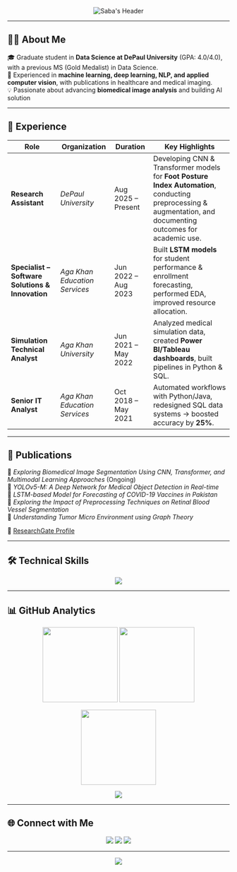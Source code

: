 <!-- Header -->
<p align="center">
  <img src="https://capsule-render.vercel.app/api?type=wave&color=0DD4FF,FF6D00&height=200&section=header&text=Hi%20%F0%9F%91%8B,%20I'm%20Saba%20Bashir!%0AAI%20%26%20Machine%20Learning%20%F0%9F%A7%91%0ADeep%20Learning%20%26%20Computer%20Vision%20%F0%9F%92%BB%0AData%20Science%20%26%20Analytics%20%F0%9F%93%9D&fontSize=36&animation=fadeIn" alt="Saba's Header" />
</p>






---

## 👩‍💻 About Me
🎓 Graduate student in **Data Science at DePaul University** (GPA: 4.0/4.0), with a previous MS (Gold Medalist) in Data Science.  
🔬 Experienced in **machine learning, deep learning, NLP, and applied computer vision**, with publications in healthcare and medical imaging.  
💡 Passionate about advancing **biomedical image analysis** and building AI solution


---

## 💼 Experience
| Role | Organization | Duration | Key Highlights |
|------|--------------|----------|----------------|
| **Research Assistant** | *DePaul University* | Aug 2025 – Present | Developing CNN & Transformer models for **Foot Posture Index Automation**, conducting preprocessing & augmentation, and documenting outcomes for academic use. |
| **Specialist – Software Solutions & Innovation** | *Aga Khan Education Services* | Jun 2022 – Aug 2023 | Built **LSTM models** for student performance & enrollment forecasting, performed EDA, improved resource allocation. |
| **Simulation Technical Analyst** | *Aga Khan University* | Jun 2021 – May 2022 | Analyzed medical simulation data, created **Power BI/Tableau dashboards**, built pipelines in Python & SQL. |
| **Senior IT Analyst** | *Aga Khan Education Services* | Oct 2018 – May 2021 | Automated workflows with Python/Java, redesigned SQL data systems → boosted accuracy by **25%**. |

---

## 📑 Publications
📘 *Exploring Biomedical Image Segmentation Using CNN, Transformer, and Multimodal Learning Approaches* (Ongoing)  
📘 *YOLOv5-M: A Deep Network for Medical Object Detection in Real-time*  
📘 *LSTM-based Model for Forecasting of COVID-19 Vaccines in Pakistan*  
📘 *Exploring the Impact of Preprocessing Techniques on Retinal Blood Vessel Segmentation*  
📘 *Understanding Tumor Micro Environment using Graph Theory*  

🔗 [ResearchGate Profile](https://www.researchgate.net/profile/Saba-Bashir-16?ev=hdr_xprf)  

---

## 🛠️ Technical Skills
<p align="center">
  <img src="https://skillicons.dev/icons?i=python,r,tensorflow,pytorch,sklearn,docker,git,github,linux,postgres,mysql,mongodb,aws,azure,gcp,html,css,js" />
</p>

---

## 📊 GitHub Analytics
<p align="center">
  <img src="https://github-readme-stats.vercel.app/api?username=sabalalani&show_icons=true&theme=radical" height="170"/>
  <img src="https://github-readme-stats.vercel.app/api/top-langs/?username=sabalalani&layout=compact&theme=radical" height="170"/>
</p>

<p align="center">
  <img src="https://github-readme-streak-stats.herokuapp.com/?user=sabalalani&theme=radical" height="170"/>
</p>

<p align="center">
  <img src="https://github-profile-summary-cards.vercel.app/api/cards/profile-details?username=sabalalani&theme=radical"/>
</p>

---

## 🌐 Connect with Me
<p align="center">
  <a href="https://www.linkedin.com/in/saba-bashir-1a046b147/"><img src="https://img.shields.io/badge/LinkedIn-blue?style=for-the-badge&logo=linkedin"/></a>
  <a href="mailto:sabalalani25@gmail.com"><img src="https://img.shields.io/badge/Email-red?style=for-the-badge&logo=gmail"/></a>
  <a href="https://www.researchgate.net/profile/Saba-Bashir-16?ev=hdr_xprf"><img src="https://img.shields.io/badge/ResearchGate-green?style=for-the-badge&logo=researchgate"/></a>
</p>

---

<p align="center">
  <img src="https://capsule-render.vercel.app/api?type=waving&color=gradient&height=100&section=footer"/>
</p>
